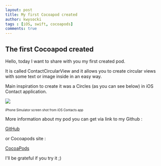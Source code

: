 ```yaml
---
layout: post
title: My first Cocoapod created
author: kwysocki
tags : [iOS, swift, cocoapods]
comments: true
---
```



The first Cocoapod created
--------------------------

Hello, today I want to share with you my first created pod.

It is called ContactCircularView and it allows you to create circular views with some text or image inside in an easy way.

Main inspiration to create it was a Circles (as you can see below) in iOS Contact application. 
 
 
![](https://github.com/k8mil/k8mil.github.io/blob/gh-pages/assets/posts/contact.png?raw=true)

<font size="1">iPhone Simulator screen shot from iOS Contacts app</font>

More information about my pod you can get via link to my Github :

[GitHub](https://github.com/k8mil/ContactCircularView)

or Cocoapods site :

[CocoaPods](https://cocoapods.org/pods/ContactCircularView)

I'll be grateful if you try it ;)

